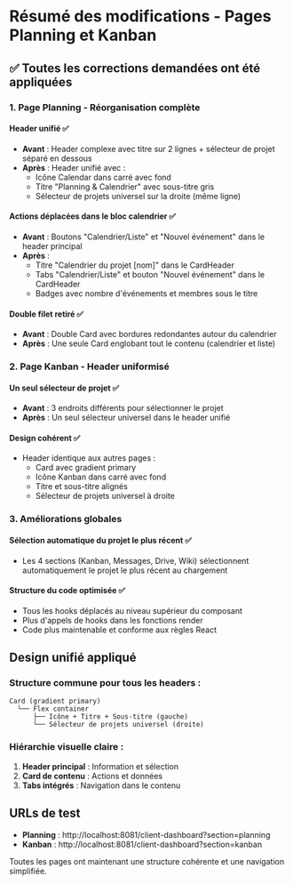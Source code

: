 # Résumé des modifications - Pages Planning et Kanban

## ✅ Toutes les corrections demandées ont été appliquées

### 1. Page Planning - Réorganisation complète

#### Header unifié ✅
- **Avant** : Header complexe avec titre sur 2 lignes + sélecteur de projet séparé en dessous
- **Après** : Header unifié avec :
  - Icône Calendar dans carré avec fond
  - Titre "Planning & Calendrier" avec sous-titre gris
  - Sélecteur de projets universel sur la droite (même ligne)

#### Actions déplacées dans le bloc calendrier ✅
- **Avant** : Boutons "Calendrier/Liste" et "Nouvel événement" dans le header principal
- **Après** : 
  - Titre "Calendrier du projet [nom]" dans le CardHeader
  - Tabs "Calendrier/Liste" et bouton "Nouvel événement" dans le CardHeader
  - Badges avec nombre d'événements et membres sous le titre

#### Double filet retiré ✅
- **Avant** : Double Card avec bordures redondantes autour du calendrier
- **Après** : Une seule Card englobant tout le contenu (calendrier et liste)

### 2. Page Kanban - Header uniformisé

#### Un seul sélecteur de projet ✅
- **Avant** : 3 endroits différents pour sélectionner le projet
- **Après** : Un seul sélecteur universel dans le header unifié

#### Design cohérent ✅
- Header identique aux autres pages :
  - Card avec gradient primary
  - Icône Kanban dans carré avec fond
  - Titre et sous-titre alignés
  - Sélecteur de projets universel à droite

### 3. Améliorations globales

#### Sélection automatique du projet le plus récent ✅
- Les 4 sections (Kanban, Messages, Drive, Wiki) sélectionnent automatiquement le projet le plus récent au chargement

#### Structure du code optimisée ✅
- Tous les hooks déplacés au niveau supérieur du composant
- Plus d'appels de hooks dans les fonctions render
- Code plus maintenable et conforme aux règles React

## Design unifié appliqué

### Structure commune pour tous les headers :
```
Card (gradient primary)
  └── Flex container
      ├── Icône + Titre + Sous-titre (gauche)
      └── Sélecteur de projets universel (droite)
```

### Hiérarchie visuelle claire :
1. **Header principal** : Information et sélection
2. **Card de contenu** : Actions et données
3. **Tabs intégrés** : Navigation dans le contenu

## URLs de test
- **Planning** : http://localhost:8081/client-dashboard?section=planning
- **Kanban** : http://localhost:8081/client-dashboard?section=kanban

Toutes les pages ont maintenant une structure cohérente et une navigation simplifiée.